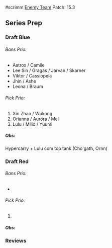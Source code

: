 #scrimm
[Enemy Team](https://www.op.gg/multisearch/euw?summoners=RD+Realragnar%C3%B6k%23aut%2CMSV+STAR%231902%2CVenkraCade%237863%2CeWW+Walkman%231612%2Cttv+onestreamrpg%23swag)
Patch: 15.3

## Series Prep

### Draft Blue

###### Bans Prio:

- Aatrox / Camile
- Lee Sin / Gragas / Jarvan / Skarner
- Viktor / Cassiopeia
- Jhin / Ashe
- Leona / Braum

###### Pick Prio:

1. Xin Zhao / Wukong
2. Orianna / Aurora / Mel
3. Lulu / Milio / Yuumi

##### Obs:

Hypercarry + Lulu com top tank (Cho'gath, Ornn)

### Draft Red

###### Bans Prio:

-

###### Pick Prio:

1.

##### Obs:

### Reviews
